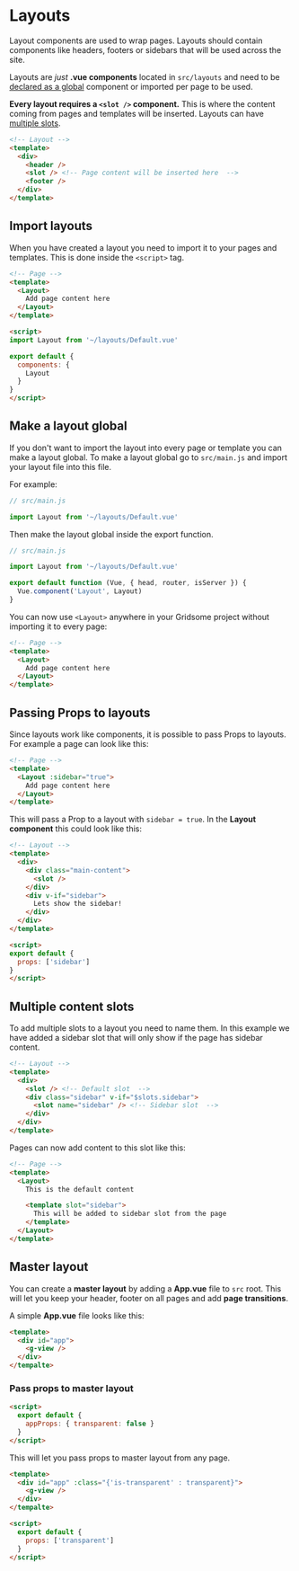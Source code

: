 # Layouts

Layout components are used to wrap pages. Layouts should contain components like headers, footers or sidebars that will be used across the site.

Layouts are _just_  **.vue components** located in `src/layouts` and need to be [declared as a global](#make-a-layout-global) component or imported per page to be used.

**Every layout requires a `<slot />` component.** This is where the content coming from pages and templates will be inserted. Layouts can have [multiple slots](#multiple-content-slots).

```html
<!-- Layout -->
<template>
  <div>
    <header />
    <slot /> <!-- Page content will be inserted here  -->
    <footer />
  </div>
</template>
```


## Import layouts
When you have created a layout you need to import it to your pages and templates. This is done inside the `<script>` tag.

```html
<!-- Page -->
<template>
  <Layout>
    Add page content here
  </Layout>
</template>

<script>
import Layout from '~/layouts/Default.vue'

export default {
  components: {
    Layout
  }
}
</script>

```


## Make a layout global
If you don't want to import the layout into every page or template you can make a layout global. To make a layout global go to `src/main.js` and import your layout file into this file.

For example: 
```javascript
// src/main.js

import Layout from '~/layouts/Default.vue'
```

Then make the layout global inside the export function.

```javascript
// src/main.js

import Layout from '~/layouts/Default.vue'

export default function (Vue, { head, router, isServer }) {
  Vue.component('Layout', Layout)
}
```

You can now use `<Layout>` anywhere in your Gridsome project without importing it to every page:

```html
<!-- Page -->
<template>
  <Layout>
    Add page content here
  </Layout>
</template>

```


## Passing Props to layouts
Since layouts work like components, it is possible to pass Props to layouts. For example a page can look like this:


```html
<!-- Page -->
<template>
  <Layout :sidebar="true">
    Add page content here
  </Layout>
</template>
```

This will pass a Prop to a layout with `sidebar = true`. In the **Layout component** this could look like this: 

```html
<!-- Layout -->
<template>
  <div>
    <div class="main-content">
      <slot />
    </div>
    <div v-if="sidebar">
      Lets show the sidebar!
    </div>
  </div>
</template>

<script>
export default {
  props: ['sidebar']
}
</script>
```

## Multiple content slots
To add multiple slots to a layout you need to name them. In this example we have added a sidebar slot that will only show if the page has sidebar content.

```html
<!-- Layout -->
<template>
  <div>
    <slot /> <!-- Default slot  -->
    <div class="sidebar" v-if="$slots.sidebar">
      <slot name="sidebar" /> <!-- Sidebar slot  -->
    </div>
  </div>
</template>
```

Pages can now add content to this slot like this:

```html
<!-- Page -->
<template>
  <Layout>
    This is the default content

    <template slot="sidebar">
      This will be added to sidebar slot from the page
    </template>
  </Layout>
</template>
```

## Master layout
You can create a **master layout** by adding a **App.vue** file to `src` root. This will let you keep your header, footer on all pages and add **page transitions**.

A simple **App.vue** file looks like this:
```html
<template>
  <div id="app">
    <g-view />
  </div>
</tempalte>
```

### Pass props to master layout

```html
<script>
  export default {
    appProps: { transparent: false }
  }
</script>
```

This will let you pass props to master layout from any page.

```html
<template>
  <div id="app" :class="{'is-transparent' : transparent}">
    <g-view />
  </div>
</tempalte>

<script>
  export default {
    props: ['transparent']
  }
</script>
```